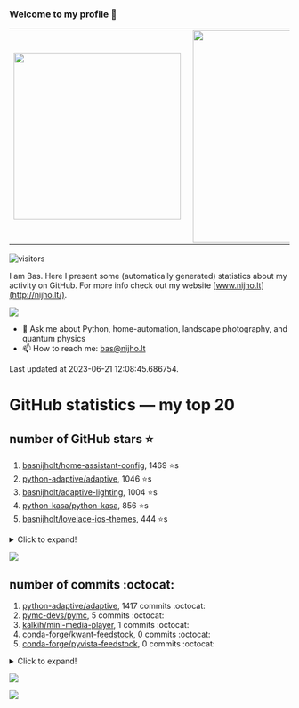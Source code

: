 ### Welcome to my profile 👋

<center>
  <table>
    <tr>
        <td><img width="300px" align="left" src="https://github-readme-stats.vercel.app/api/top-langs/?username=basnijholt&hide=TeX,Jupyter%20Notebook&layout=compact&theme=radical" /></td>
        <td><img align='right' src="https://github-readme-stats.vercel.app/api?username=basnijholt&show_icons=true&theme=radical" width="380"></td>
    </tr>
  </table>
</center>

![visitors](https://visitor-badge.glitch.me/badge?page_id=basnijholt.visitor-badge)

I am Bas. Here I present some (automatically generated) statistics about my activity on GitHub. For more info check out my website [www.nijho.lt](http://nijho.lt/).

![](https://www.nijho.lt/authors/admin/avatar_hu9e60e4b9bc120dfb6a666009f2878da6_182107_250x250_fill_q90_lanczos_center.jpg)

- 💬 Ask me about Python, home-automation, landscape photography, and quantum physics
- 📫 How to reach me: bas@nijho.lt

Last updated at 2023-06-21 12:08:45.686754.

# GitHub statistics — my top 20

## number of GitHub stars ⭐️

1. [basnijholt/home-assistant-config](https://github.com/basnijholt/home-assistant-config/), 1469 ⭐️s
2. [python-adaptive/adaptive](https://github.com/python-adaptive/adaptive/), 1046 ⭐️s
3. [basnijholt/adaptive-lighting](https://github.com/basnijholt/adaptive-lighting/), 1004 ⭐️s
4. [python-kasa/python-kasa](https://github.com/python-kasa/python-kasa/), 856 ⭐️s
5. [basnijholt/lovelace-ios-themes](https://github.com/basnijholt/lovelace-ios-themes/), 444 ⭐️s
<details><summary>Click to expand!</summary>

6. [basnijholt/lovelace-ios-dark-mode-theme](https://github.com/basnijholt/lovelace-ios-dark-mode-theme/), 413 ⭐️s
7. [basnijholt/miflora](https://github.com/basnijholt/miflora/), 360 ⭐️s
8. [basnijholt/rsync-time-machine.py](https://github.com/basnijholt/rsync-time-machine.py/), 317 ⭐️s
9. [topocm/topocm_content](https://github.com/topocm/topocm_content/), 240 ⭐️s
10. [basnijholt/home-assistant-streamdeck-yaml](https://github.com/basnijholt/home-assistant-streamdeck-yaml/), 110 ⭐️s
11. [basnijholt/home-assistant-macbook-touch-bar](https://github.com/basnijholt/home-assistant-macbook-touch-bar/), 92 ⭐️s
12. [basnijholt/markdown-code-runner](https://github.com/basnijholt/markdown-code-runner/), 73 ⭐️s
13. [kwant-project/kwant](https://github.com/kwant-project/kwant/), 73 ⭐️s
14. [basnijholt/home-assistant-streamdeck-yaml-addon](https://github.com/basnijholt/home-assistant-streamdeck-yaml-addon/), 45 ⭐️s
15. [basnijholt/aiokef](https://github.com/basnijholt/aiokef/), 29 ⭐️s
16. [basnijholt/thesis-cover](https://github.com/basnijholt/thesis-cover/), 25 ⭐️s
17. [basnijholt/instacron](https://github.com/basnijholt/instacron/), 19 ⭐️s
18. [basnijholt/adaptive-scheduler](https://github.com/basnijholt/adaptive-scheduler/), 17 ⭐️s
19. [basnijholt/addon-otmonitor](https://github.com/basnijholt/addon-otmonitor/), 15 ⭐️s
20. [kwant-project/kwant-tutorial-2016](https://github.com/kwant-project/kwant-tutorial-2016/), 13 ⭐️s

</details>

![](https://github.com/basnijholt/basnijholt/raw/main/stars_over_time.png)

## number of commits :octocat:

1. [python-adaptive/adaptive](https://github.com/python-adaptive/adaptive/), 1417 commits :octocat:
2. [pymc-devs/pymc](https://github.com/pymc-devs/pymc/), 5 commits :octocat:
3. [kalkih/mini-media-player](https://github.com/kalkih/mini-media-player/), 1 commits :octocat:
4. [conda-forge/kwant-feedstock](https://github.com/conda-forge/kwant-feedstock/), 0 commits :octocat:
5. [conda-forge/pyvista-feedstock](https://github.com/conda-forge/pyvista-feedstock/), 0 commits :octocat:
<details><summary>Click to expand!</summary>

6. [conda/conda](https://github.com/conda/conda/), 0 commits :octocat:
7. [binance-exchange/binance-official-api-docs](https://github.com/binance-exchange/binance-official-api-docs/), 0 commits :octocat:
8. [binder-project/binder-build-core](https://github.com/binder-project/binder-build-core/), 0 commits :octocat:
9. [cornelk/hashmap](https://github.com/cornelk/hashmap/), 0 commits :octocat:
10. [telegraphic/hickle](https://github.com/telegraphic/hickle/), 0 commits :octocat:
11. [custom-cards/button-card](https://github.com/custom-cards/button-card/), 0 commits :octocat:
12. [conda-forge/nbstripout-feedstock](https://github.com/conda-forge/nbstripout-feedstock/), 0 commits :octocat:
13. [miyakogi/m2r](https://github.com/miyakogi/m2r/), 0 commits :octocat:
14. [ethereum/EIPs](https://github.com/ethereum/EIPs/), 0 commits :octocat:
15. [topocm/topocm_content](https://github.com/topocm/topocm_content/), 0 commits :octocat:
16. [devcontainers/features](https://github.com/devcontainers/features/), 0 commits :octocat:
17. [conda-forge/pywebhdfs-feedstock](https://github.com/conda-forge/pywebhdfs-feedstock/), 0 commits :octocat:
18. [kwant-project/kwant](https://github.com/kwant-project/kwant/), 0 commits :octocat:
19. [ChristianKuehnel/btlewrap](https://github.com/ChristianKuehnel/btlewrap/), 0 commits :octocat:
20. [ccxt/ccxt](https://github.com/ccxt/ccxt/), 0 commits :octocat:

</details>

![](https://github.com/basnijholt/basnijholt/raw/main/commits_per_hour.png)

![](https://github.com/basnijholt/basnijholt/raw/main/commits_per_weekday.png)

